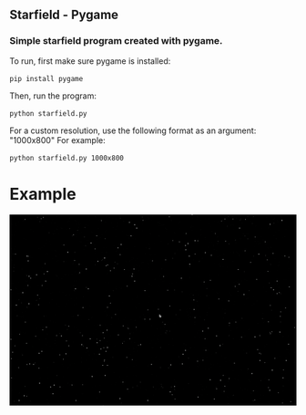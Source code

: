 ## Starfield - Pygame
### Simple starfield program created with pygame.

To run, first make sure pygame is installed:
```
pip install pygame
```

Then, run the program:
```
python starfield.py
```

For a custom resolution, use the following format as an argument: "1000x800"
For example:
```
python starfield.py 1000x800
```

# Example
![](https://github.com/brocklyons/Starfield-pygame/blob/main/starfield_example.gif)